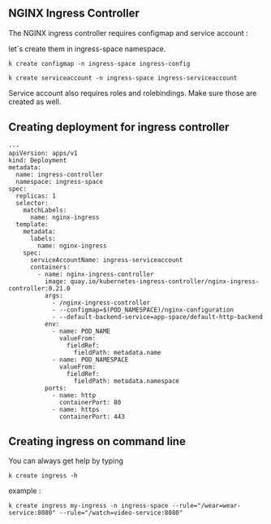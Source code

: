 ## NGINX Ingress Controller

The NGINX ingress controller requires configmap and service account : 

let`s create them in ingress-space namespace. 

```
k create configmap -n ingress-space ingress-config 
 
k create serviceaccount -n ingress-space ingress-serviceaccount
``` 
Service account also requires roles and rolebindings. Make sure those are created as well.


## Creating deployment for ingress controller

```
---
apiVersion: apps/v1
kind: Deployment
metadata:
  name: ingress-controller
  namespace: ingress-space
spec:
  replicas: 1
  selector:
    matchLabels:
      name: nginx-ingress
  template:
    metadata:
      labels:
        name: nginx-ingress
    spec:
      serviceAccountName: ingress-serviceaccount
      containers:
        - name: nginx-ingress-controller
          image: quay.io/kubernetes-ingress-controller/nginx-ingress-controller:0.21.0
          args:
            - /nginx-ingress-controller
            - --configmap=$(POD_NAMESPACE)/nginx-configuration
            - --default-backend-service=app-space/default-http-backend
          env:
            - name: POD_NAME
              valueFrom:
                fieldRef:
                  fieldPath: metadata.name
            - name: POD_NAMESPACE
              valueFrom:
                fieldRef:
                  fieldPath: metadata.namespace
          ports:
            - name: http
              containerPort: 80
            - name: https
              containerPort: 443
```

## Creating ingress on command line

You can always get help by typing

```
k create ingress -h
```

example :

```
k create ingress my-ingress -n ingress-space --rule="/wear=wear-service:8080" --rule="/watch=video-service:8080"